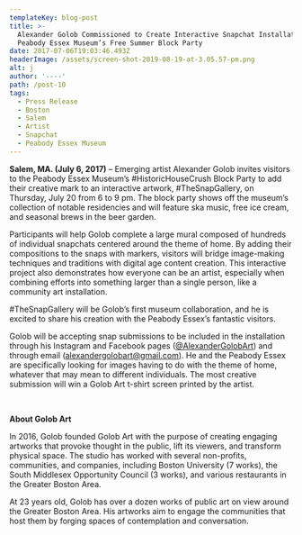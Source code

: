 ```yaml
---
templateKey: blog-post
title: >-
  Alexander Golob Commissioned to Create Interactive Snapchat Installation at
  Peabody Essex Museum’s Free Summer Block Party
date: 2017-07-06T19:03:46.493Z
headerImage: /assets/screen-shot-2019-08-19-at-3.05.57-pm.png
alt: j
author: '----'
path: /post-10
tags:
  - Press Release
  - Boston
  - Salem
  - Artist
  - Snapchat
  - Peabody Essex Museum
---
```

**Salem, MA. (July 6, 2017)** – Emerging artist Alexander Golob invites visitors to the Peabody Essex Museum’s #HistoricHouseCrush Block Party to add their creative mark to an interactive artwork, #TheSnapGallery, on Thursday, July 20 from 6 to 9 pm. The block party shows off the museum’s collection of notable residencies and will feature ska music, free ice cream, and seasonal brews in the beer garden.

Participants will help Golob complete a large mural composed of hundreds of individual snapchats centered around the theme of home. By adding their compositions to the snaps with markers, visitors will bridge image-making techniques and traditions with digital age content creation. This interactive project also demonstrates how everyone can be an artist, especially when combining efforts into something larger than a single person, like a community art installation. 

\#TheSnapGallery will be Golob’s first museum collaboration, and he is excited to share his creation with the Peabody Essex’s fantastic visitors. 

Golob will be accepting snap submissions to be included in the installation through his Instagram and Facebook pages ([@AlexanderGolobArt](https://www.instagram.com/alexandergolobart/)) and through email ([alexandergolobart@gmail.com](alexandergolobart@gmail.com)). He and the Peabody Essex are specifically looking for images having to do with the theme of home, whatever that may mean to different individuals. The most creative submission will win a Golob Art t-shirt screen printed by the artist. 

​

**About Golob Art**

In 2016, Golob founded Golob Art with the purpose of creating engaging artworks that provoke thought in the public, lift its viewers, and transform physical space. The studio has worked with several non-profits, communities, and companies, including Boston University (7 works), the South Middlesex Opportunity Council (3 works), and various restaurants in the Greater Boston Area.

At 23 years old, Golob has over a dozen works of public art on view around the Greater Boston Area. His artworks aim to engage the communities that host them by forging spaces of contemplation and conversation.
